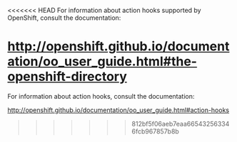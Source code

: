 <<<<<<< HEAD
For information about action hooks supported by OpenShift, consult the documentation:

http://openshift.github.io/documentation/oo_user_guide.html#the-openshift-directory
=======
For information about action hooks, consult the documentation:

http://openshift.github.io/documentation/oo_user_guide.html#action-hooks
>>>>>>> 812bf5f06aeb7eaa665432563346fcb967857b8b
